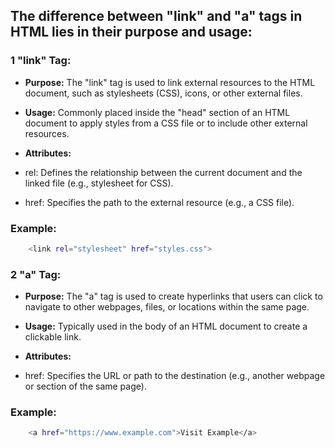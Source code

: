 
## The difference between "link" and "a" tags in HTML lies in their purpose and usage:

### 1 "link" Tag:
- **Purpose:**  The "link" tag is used to link external resources to the HTML document, such as stylesheets (CSS), icons, or other external files.

- **Usage:** Commonly placed inside the "head" section of an HTML document to apply styles from a CSS file or to include other external resources.

- **Attributes:**

- rel: Defines the relationship between the current document and the linked file (e.g., stylesheet for CSS).

- href: Specifies the path to the external resource (e.g., a CSS file).

### Example:

```bash
    <link rel="stylesheet" href="styles.css">
```

### 2 "a" Tag:
- **Purpose:** The "a" tag is used to create hyperlinks that users can click to navigate to other webpages, files, or locations within the same page.

- **Usage:** Typically used in the body of an HTML document to create a clickable link.

- **Attributes:**
- href: Specifies the URL or path to the destination (e.g., another webpage or section of the same page).

### Example:

```bash
    <a href="https://www.example.com">Visit Example</a>
```